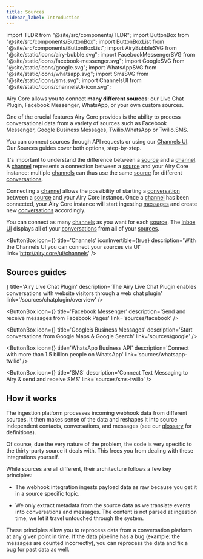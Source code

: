 ```yaml
---
title: Sources
sidebar_label: Introduction
---
```


import TLDR from "@site/src/components/TLDR";
import ButtonBox from "@site/src/components/ButtonBox";
import ButtonBoxList from "@site/src/components/ButtonBoxList";
import AiryBubbleSVG from "@site/static/icons/airy-bubble.svg";
import FacebookMessengerSVG from "@site/static/icons/facebook-messenger.svg";
import GoogleSVG from "@site/static/icons/google.svg";
import WhatsAppSVG from "@site/static/icons/whatsapp.svg";
import SmsSVG from "@site/static/icons/sms.svg";
import ChannelsUI from "@site/static/icons/channelsUi-icon.svg";

<TLDR>

Airy Core allows you to connect **many different sources**: our Live Chat
Plugin, Facebook Messenger, WhatsApp, or your own custom sources.

</TLDR>

One of the crucial features Airy Core provides is the ability to process
conversational data from a variety of sources such as Facebook Messenger, Google
Business Messages, Twilio.WhatsApp or Twilio.SMS.

You can connect sources through API requests or using our [Channels UI](/ui/channels). Our Sources guides cover both options, step-by-step.

It's important to understand the difference between a [source](/getting-started/glossary/#source) and a [channel](/getting-started/glossary/#channel). A [channel](/getting-started/glossary/#channel) represents a connection between a [source](/getting-started/glossary/#source) and your Airy Core instance: multiple [channels](/getting-started/glossary/#channel) can thus use the same [source](/getting-started/glossary/#source) for different [conversations](/getting-started/glossary/#conversation).

Connecting a [channel](/getting-started/glossary/#channel) allows the possibility of starting a [conversation](/getting-started/glossary/#conversation) between a [source](/getting-started/glossary/#source) and your Airy Core instance. Once a [channel](/getting-started/glossary/#channel) has been connected, your Airy Core instance will start ingesting [messages](/getting-started/glossary/#message) and create new [conversations](/getting-started/glossary/#conversation) accordingly.

You can connect as many [channels](/getting-started/glossary/#channel) as you want for each [source](/getting-started/glossary/#source). The [Inbox UI](/ui/inbox) displays all of your [conversations](/getting-started/glossary/#conversation) from all of your [sources](/getting-started/glossary/#source).

<ButtonBox
icon={<ChannelsUI />}
title='Channels'
iconInvertible={true}
description='With the Channels UI you can connect your sources via UI'
link='http://airy.core/ui/channels'
/>

## Sources guides

<ButtonBoxList>
<ButtonBox
    icon={<AiryBubbleSVG />}
    title='Airy Live Chat Plugin'
    description='The Airy Live Chat Plugin enables conversations with website visitors through a web chat plugin'
    link='/sources/chatplugin/overview'
/>

<ButtonBox
icon={<FacebookMessengerSVG />}
title='Facebook Messenger'
description='Send and receive messages from Facebook Pages'
link='sources/facebook'
/>

<ButtonBox
icon={<GoogleSVG />}
title='Google’s Business Messages'
description='Start conversations from Google Maps & Google Search'
link='sources/google'
/>

<ButtonBox
icon={<WhatsAppSVG />}
title='WhatsApp Business API'
description='Connect with more than 1.5 billion people on WhatsApp'
link='sources/whatsapp-twilio'
/>

<ButtonBox
icon={<SmsSVG />}
title='SMS'
description='Connect Text Messaging to Airy & send and receive SMS'
link='sources/sms-twilio'
/>

</ButtonBoxList>

## How it works

The ingestion platform processes incoming webhook data from different sources.
It then makes sense of the data and reshapes it into source independent
contacts, conversations, and messages (see our
[glossary](/getting-started/glossary.md) for definitions).

Of course, due the very nature of the problem, the code is very specific to the
thirty-party source it deals with. This frees you from dealing with these
integrations yourself.

While sources are all different, their architecture follows a few key
principles:

- The webhook integration ingests payload data as raw because you get it in a source
  specific topic.

- We only extract metadata from the source data as we translate events into
  conversations and messages. The content is not parsed at ingestion time, we let
  it travel untouched through the system.

These principles allow you to reprocess data from a conversation platform at any
given point in time. If the data pipeline has a bug (example: the messages are counted
incorrectly), you can reprocess the data and fix a bug for past data as well.
